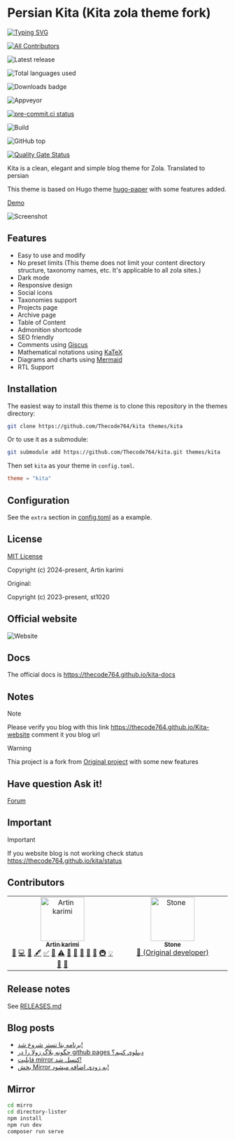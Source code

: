 # Persian Kita (Kita zola theme fork)
[![Typing SVG](https://readme-typing-svg.demolab.com?font=Fira+Code&pause=1000&background=000000&center=true&vCenter=true&random=false&width=435&lines=Beep+boop!;I+currently+working+on+persian+kita;Kita+is+a+zola+blog+theme;On+this+project;i+translated+kita+to+persian+;the+new+name+of+kita+is+persian+kita;Beep+boop!+fetching+data+...;Wait+...;This+project+is+open+source+project;You+can+fork+this+project;Please+add+star+;Follow+me;Tnx;Beep+boop!+it's+sleeping+zzz)](https://git.io/typing-svg)

<!-- ALL-CONTRIBUTORS-BADGE:START - Do not remove or modify this section -->
[![All Contributors](https://img.shields.io/badge/all_contributors-2-orange.svg?style=for-the-badge)](#contributors-)
<!-- ALL-CONTRIBUTORS-BADGE:END -->

![Latest release](https://img.shields.io/badge/dynamic/json?url=https%3A%2F%2Fapi.github.com%2Frepos%2FThecode764%2Fkita%2Freleases%2Flatest&query=name&style=for-the-badge&logo=github&logoColor=black&label=LATEST%20RELEASE&labelColor=gray&color=black)

![Total languages used](https://img.shields.io/github/languages/count/Thecode764/kita?style=for-the-badge&logo=github&logoColor=blacj&label=PROGRAMMING%20LANGUAGES&labelColor=black&color=gray)

![Downloads badge](https://img.shields.io/github/downloads/Thecode764/kita/latest/total?style=for-the-badge&logo=github&logoColor=black&label=DOWNLOADS&labelColor=gray&color=black)


![Appveyor](https://img.shields.io/appveyor/build/Thecode764/kita?style=for-the-badge&logo=appveyor)

[![pre-commit.ci status](https://results.pre-commit.ci/badge/github/Thecode764/kita/main.svg)](https://results.pre-commit.ci/latest/github/Thecode764/kita/main)

![Build](https://img.shields.io/github/actions/workflow/status/Thecode764/kita/static.yml?style=for-the-badge)

![GitHub top](https://img.shields.io/github/languages/top/Thecode764/kita?style=for-the-badge&logo=css3&logoColor=blue)

[![Quality Gate Status](https://sonarcloud.io/api/project_badges/measure?project=Thecode764_kita&metric=alert_status)](https://sonarcloud.io/summary/new_code?id=Thecode764_kita)


Kita is a clean, elegant and simple blog theme for Zola. Translated to persian

This theme is based on Hugo theme [hugo-paper](https://github.com/nanxiaobei/hugo-paper) with some features added.

[Demo](https://thecode764.github.io/kita/)


![Screenshot](screenshots/screenshot.jpeg)

## Features

- Easy to use and modify
- No preset limits (This theme does not limit your content directory structure, taxonomy names, etc. It's applicable to all zola sites.)
- Dark mode
- Responsive design
- Social icons
- Taxonomies support
- Projects page
- Archive page
- Table of Content
- Admonition shortcode
- SEO friendly
- Comments using [Giscus](https://giscus.app/)
- Mathematical notations using [KaTeX](https://katex.org/)
- Diagrams and charts using [Mermaid](https://mermaid.js.org/)
- RTL Support

## Installation

The easiest way to install this theme is to clone this repository in the themes directory:

```sh
git clone https://github.com/Thecode764/kita themes/kita
```

Or to use it as a submodule:

```sh
git submodule add https://github.com/Thecode764/kita.git themes/kita
```

Then set `kita` as your theme in `config.toml`.

```toml
theme = "kita"
```

## Configuration

See the `extra` section in [config.toml](https://github.com/Thecode764/kita/blob/main/config.toml) as a example.

## License

[MIT License](https://github.com/Thecode764/kita/blob/main/LICENSE)

Copyright (c) 2024-present, Artin karimi

Original:

Copyright (c) 2023-present, st1020

## Official website

![Website](./screenshots/website.jpg)

## Docs 
The official docs is https://thecode764.github.io/kita-docs

## Notes
> [!NOTE]  
> Please verify you blog with this link https://thecode764.github.io/Kita-website comment it you blog url

> [!WARNING]
> Thia project is a fork from [Original project](https://github.com/st1020/kita) with some new features

## Have question Ask it!

[Forum](https://persian-kita.discourse.group/)
## Important
> [!IMPORTANT]  
> If you website blog is not working check status https://thecode764.github.io/kita/status
## Contributors

<!-- ALL-CONTRIBUTORS-LIST:START - Do not remove or modify this section -->
<!-- prettier-ignore-start -->
<!-- markdownlint-disable -->
<table>
  <tbody>
    <tr>
      <td align="center" valign="top" width="14.28%"><a href="https://thecode764.github.io"><img src="https://avatars.githubusercontent.com/u/141347375?v=4?s=100" width="100px;" alt="Artin karimi"/><br /><sub><b>Artin karimi</b></sub></a><br /><a href="#design-Thecode764" title="Design">🎨</a> <a href="https://github.com/Thecode764/kita/commits?author=Thecode764" title="Code">💻</a> <a href="https://github.com/Thecode764/kita/commits?author=Thecode764" title="Documentation">📖</a> <a href="#content-Thecode764" title="Content">🖋</a> <a href="#tutorial-Thecode764" title="Tutorials">✅</a> <a href="#talk-Thecode764" title="Talks">📢</a> <a href="https://github.com/Thecode764/kita/commits?author=Thecode764" title="Tests">⚠️</a> <a href="#tool-Thecode764" title="Tools">🔧</a> <a href="https://github.com/Thecode764/kita/pulls?q=is%3Apr+reviewed-by%3AThecode764" title="Reviewed Pull Requests">👀</a> <a href="#question-Thecode764" title="Answering Questions">💬</a> <a href="#projectManagement-Thecode764" title="Project Management">📆</a> <a href="#plugin-Thecode764" title="Plugin/utility libraries">🔌</a> <a href="#infra-Thecode764" title="Infrastructure (Hosting, Build-Tools, etc)">🚇</a> <a href="#example-Thecode764" title="Examples">💡</a> <a href="#blog-Thecode764" title="Blogposts">📝</a> <a href="https://github.com/Thecode764/kita/issues?q=author%3AThecode764" title="Bug reports">🐛</a></td>
      <td align="center" valign="top" width="14.28%"><a href="https://st1020.com/"><img src="https://avatars.githubusercontent.com/u/47559019?v=4?s=100" width="100px;" alt="Stone"/><br /><sub><b>Stone</b></sub></a><br /><a href="#ideas-st1020" title="Ideas, Planning, & Feedback">🤔 (Original developer)</a></td>
    </tr>
  </tbody>
</table>

<!-- markdownlint-restore -->
<!-- prettier-ignore-end -->

<!-- ALL-CONTRIBUTORS-LIST:END -->
<!-- prettier-ignore-start -->
<!-- markdownlint-disable -->

<!-- markdownlint-restore -->
<!-- prettier-ignore-end -->

<!-- ALL-CONTRIBUTORS-LIST:END -->

## Release notes
See [RELEASES.md](./RELEASES.md)

## Blog posts
<!-- BLOG-POST-LIST:START -->
- [برنامه بتا تستر شروع شد!](https://thecode764.github.io/kita/beta-tester-is-now-available/)
- [چگونه بلاگ زولا را در github pages دیپلوی کنیم؟](https://thecode764.github.io/kita/deploy-zola-blog-in-gh-pages/)
- [قابلیت mirror کنسل شد!](https://thecode764.github.io/kita/mirror-feature-cancled/)
- [بخش Mirror به زودی اضافه میشود!](https://thecode764.github.io/kita/mirror-is-coming-soon/)
<!-- BLOG-POST-LIST:END -->

## Mirror
```sh
cd mirro
cd directory-lister
npm install
npm run dev
composer run serve
```